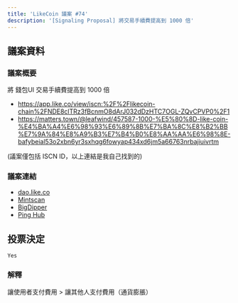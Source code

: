 ```yaml
---
title: 'LikeCoin 議案 #74'
description: '[Signaling Proposal] 將交易手續費提高到 1000 倍'
---
```


## 議案資料

### 議案概要
將 錢包UI 交易手續費提高到 1000 倍

- https://app.like.co/view/iscn:%2F%2Flikecoin-chain%2FNDE8clTRz3fBcnmO8dArJ032dDzHTC7OGL-ZQvCPVP0%2F1
- https://matters.town/@leafwind/457587-1000-%E5%80%8D-like-coin-%E4%BA%A4%E6%98%93%E6%89%8B%E7%BA%8C%E8%B2%BB%E7%9A%84%E8%A9%B3%E7%B4%B0%E8%AA%AA%E6%98%8E-bafybeial53o2xbn6yr3sxhqg6fowyap434xd6jm5a66763nrbajiuivrtm

(議案僅包括 ISCN ID，以上連結是我自己找到的)  

### 議案連結
- [dao.like.co](https://dao.like.co/proposals/74)
- [Mintscan](https://www.mintscan.io/likecoin/proposals/74)
- [BigDipper](https://bigdipper.live/likecoin/proposals/74)
- [Ping Hub](https://ping.pub/likecoin/gov/74)


## 投票決定
`Yes`

### 解釋
讓使用者支付費用 > 讓其他人支付費用（通貨膨脹）  
